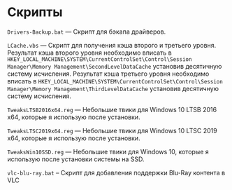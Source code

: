 # Скрипты

``Drivers-Backup.bat`` — Скрипт для бэкапа драйверов.

``LCache.vbs`` — Скрипт для получения кэша второго и третьего уровня. Результат кэша второго уровня необходимо вписать в ``HKEY_LOCAL_MACHINE\SYSTEM\CurrentControlSet\Control\Session Manager\Memory Management\SecondLevelDataCache`` установив десятичную систему исчисления. Результат кэша третьего уровня необходимо вписать в ``HKEY_LOCAL_MACHINE\SYSTEM\CurrentControlSet\Control\Session Manager\Memory Management\ThirdLevelDataCache`` установив десятичную систему исчисления.

``TweaksLTSB2016x64.reg`` — Небольшие твики для Windows 10 LTSB 2016 x64, которые я использую после установки.

``TweaksLTSC2019x64.reg`` — Небольшие твики для Windows 10 LTSC 2019 x64, которые я использую после установки.

``TweaksWin10SSD.reg`` — Небольшие твики для Windows 10, которые я использую после установки системы на SSD.

``vlc-blu-ray.bat`` – Скрипт для добавления поддержки Blu-Ray контента в VLC
